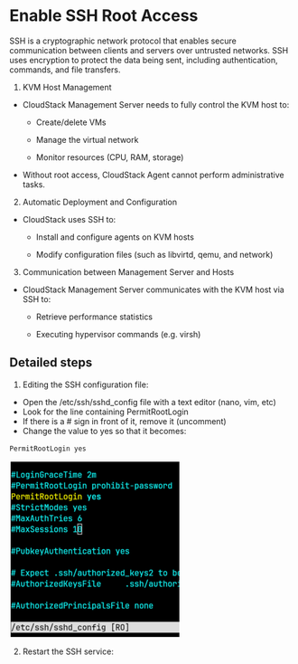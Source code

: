 # Enable SSH Root Access

SSH is a cryptographic network protocol that enables secure communication between clients and servers over untrusted networks. SSH uses encryption to protect the data being sent, including authentication, commands, and file transfers.

1. KVM Host Management

- CloudStack Management Server needs to fully control the KVM host to:

    - Create/delete VMs

    - Manage the virtual network

    - Monitor resources (CPU, RAM, storage)

- Without root access, CloudStack Agent cannot perform administrative tasks.

2. Automatic Deployment and Configuration

- CloudStack uses SSH to:

    - Install and configure agents on KVM hosts

    - Modify configuration files (such as libvirtd, qemu, and network)

3. Communication between Management Server and Hosts

- CloudStack Management Server communicates with the KVM host via SSH to:

    - Retrieve performance statistics

    - Executing hypervisor commands (e.g. virsh)


## Detailed steps
1. Editing the SSH configuration file:
- Open the /etc/ssh/sshd_config file with a text editor (nano, vim, etc)
- Look for the line containing PermitRootLogin
- If there is a # sign in front of it, remove it (uncomment)
- Change the value to yes so that it becomes:

```
PermitRootLogin yes
```
![Alt text](/image/image_SSH.png)

2. Restart the SSH service:
